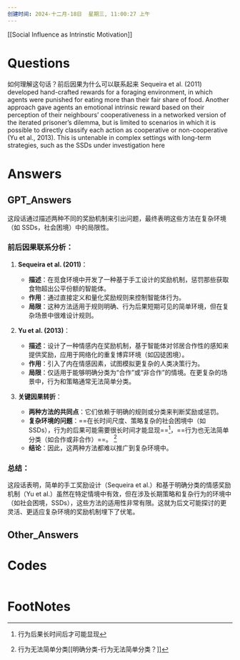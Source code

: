 ```yaml
---
创建时间: 2024-十二月-18日  星期三, 11:00:27 上午
---
```

[[Social Influence as Intrinstic Motivation]]

# Questions
如何理解这句话？前后因果为什么可以联系起来
Sequeira et al. (2011) developed hand-crafted rewards for a foraging environment, in which agents were punished for eating more than their fair share of food. Another approach gave agents an emotional intrinsic reward based on their perception of their neighbours’ cooperativeness in a networked version of the iterated prisoner’s dilemma, but is limited to scenarios in which it is possible to directly classify each action as cooperative or non-cooperative (Yu et al., 2013). This is untenable in complex settings with long-term strategies, such as the SSDs under investigation here

# Answers

## GPT_Answers
这段话通过描述两种不同的奖励机制来引出问题，最终表明这些方法在复杂环境（如 SSDs，社会困境）中的局限性。

### 前后因果联系分析：

1. **Sequeira et al. (2011)**：  
   - **描述**：在觅食环境中开发了一种基于手工设计的奖励机制，惩罚那些获取食物超出公平份额的智能体。  
   - **作用**：通过直接定义和量化奖励规则来控制智能体行为。  
   - **局限**：这种方法适用于规则明确、行为后果短期可见的简单环境，但在复杂场景中很难设计规则。

2. **Yu et al. (2013)**：  
   - **描述**：设计了一种情感内在奖励机制，基于智能体对邻居合作性的感知来提供奖励，应用于网络化的重复博弈环境（如囚徒困境）。  
   - **作用**：引入了内在情感因素，试图模拟更复杂的人类决策行为。  
   - **局限**：仅适用于能够明确分类为“合作”或“非合作”的情境。在更复杂的场景中，行为和策略通常无法简单分类。

3. **关键因果转折**：
   - **两种方法的共同点**：它们依赖于明确的规则或分类来判断奖励或惩罚。  
   - **复杂环境的问题**：==在长时间尺度、策略复杂的社会困境中（如 SSDs），行为的后果可能需要很长时间才能显现==[^1]，==行为也无法简单分类（如合作或非合作）==。  [^2]
   - **结论**：因此，这两种方法都难以推广到复杂环境中。

### 总结：
这段话表明，简单的手工奖励设计（Sequeira et al.）和基于明确分类的情感奖励机制（Yu et al.）虽然在特定情境中有效，但在涉及长期策略和复杂行为的环境中（如社会困境，SSDs），这些方法的适用性非常有限。这就为后文可能探讨的更灵活、更适应复杂环境的奖励机制埋下了伏笔。

## Other_Answers


# Codes

```python

```


# FootNotes

[^1]: 行为后果长时间后才可能显现
[^2]: 行为无法简单分类[[明确分类-行为无法简单分类？]]